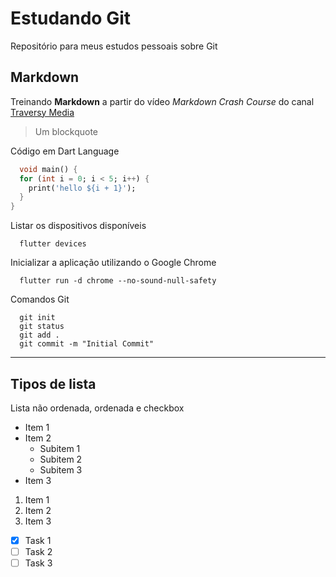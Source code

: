 # Estudando Git
Repositório para meus estudos pessoais sobre Git

## Markdown
Treinando **Markdown** a partir do vídeo _Markdown Crash Course_ do canal [Traversy Media](https://www.youtube.com/watch?v=HUBNt18RFbo)

> Um blockquote

Código em Dart Language
```dart
  void main() {
  for (int i = 0; i < 5; i++) {
    print('hello ${i + 1}');
  }
}
```
Listar os dispositivos disponíveis
```flutter
  flutter devices
```

Inicializar a aplicação utilizando o Google Chrome
```flutter
  flutter run -d chrome --no-sound-null-safety
```
Comandos Git
```
  git init
  git status
  git add .
  git commit -m "Initial Commit"
```
---
## Tipos de lista
Lista não ordenada, ordenada e checkbox

* Item 1
* Item 2
  * Subitem 1
  * Subitem 2
  * Subitem 3
* Item 3

1. Item 1
1. Item 2
1. Item 3

* [x] Task 1
* [ ] Task 2
* [ ] Task 3
